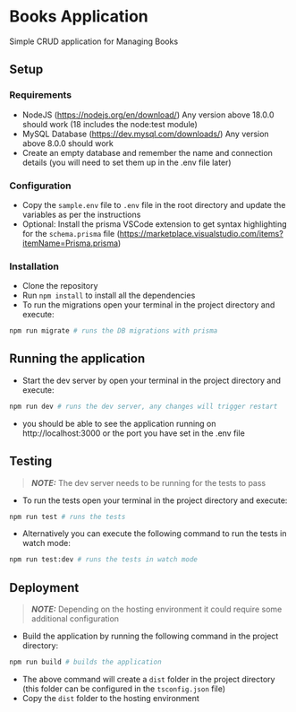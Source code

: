 # Books Application

Simple CRUD application for Managing Books

## Setup

### Requirements

- NodeJS (https://nodejs.org/en/download/) Any version above 18.0.0 should work (18 includes the node:test module)
- MySQL Database (https://dev.mysql.com/downloads/) Any version above 8.0.0 should work
- Create an empty database and remember the name and connection details (you will need to set them up in the .env file later)

### Configuration

- Copy the `sample.env` file to `.env` file in the root directory and update the variables as per the instructions
- Optional: Install the prisma VSCode extension to get syntax highlighting for the `schema.prisma` file (https://marketplace.visualstudio.com/items?itemName=Prisma.prisma)

### Installation

- Clone the repository
- Run `npm install` to install all the dependencies
- To run the migrations open your terminal in the project directory and execute:

```bash
npm run migrate # runs the DB migrations with prisma
```

## Running the application

- Start the dev server by open your terminal in the project directory and execute:

```bash
npm run dev # runs the dev server, any changes will trigger restart
```

- you should be able to see the application running on http://localhost:3000 or the port you have set in the .env file

## Testing

> **_NOTE:_** The dev server needs to be running for the tests to pass

- To run the tests open your terminal in the project directory and execute:

```bash
npm run test # runs the tests
```

- Alternatively you can execute the following command to run the tests in watch mode:

```bash
npm run test:dev # runs the tests in watch mode
```

## Deployment

> **_NOTE:_** Depending on the hosting environment it could require some additional configuration

- Build the application by running the following command in the project directory:

```bash
npm run build # builds the application
```

- The above command will create a `dist` folder in the project directory (this folder can be configured in the `tsconfig.json` file)
- Copy the `dist` folder to the hosting environment
